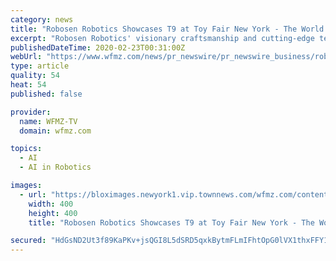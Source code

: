 ```yaml
---
category: news
title: "Robosen Robotics Showcases T9 at Toy Fair New York - The World's Most Advanced and Programmable Robot"
excerpt: "Robosen Robotics' visionary craftsmanship and cutting-edge technology in artificial joint driving algorithms and digital electric drive technology, provide T9's artificial intelligence (AI) - Easy to remember voice commands, complex animations completed with precision control, captivating dance performances and innovative stunts. These ..."
publishedDateTime: 2020-02-23T00:31:00Z
webUrl: "https://www.wfmz.com/news/pr_newswire/pr_newswire_business/robosen-robotics-showcases-t-at-toy-fair-new-york-/article_4cfadc89-7606-5d5e-b90c-f3034839eee5.html"
type: article
quality: 54
heat: 54
published: false

provider:
  name: WFMZ-TV
  domain: wfmz.com

topics:
  - AI
  - AI in Robotics

images:
  - url: "https://bloximages.newyork1.vip.townnews.com/wfmz.com/content/tncms/assets/v3/editorial/7/0b/70b14241-c6d8-513c-9e6f-02a27c675a49/5e51ee7aaf8dc.image.jpg?resize=400%2C400"
    width: 400
    height: 400
    title: "Robosen Robotics Showcases T9 at Toy Fair New York - The World's Most Advanced and Programmable Robot"

secured: "HdGsND2Ut3f89KaPKv+jsQGI8L5dSRD5qxkBytmFLmIFhtOpG0lVX1thxFFY1QGwWL5WQu2fdGPu3ACXD3CyZTK+NvWSbWXXnJe9Rq6JmiiONJ0ddDb8ReIM9Qirckd4GOF815glzXShscs4m3IPeWC/+gjjztTzODw+dxsfUQnkeipLuHDHtnG5+e1dVkDOgmhvmeh5mM5cVOe5BigN+PHbwERPqmSV9gfEZoSP8oBsDTIsUHpJQLt99fvm/vEhH3j8h9MeIU/iLbRSp2Jm4+QyU0SdR38RVwIotXQgS7R5X3Oz/pNhKYHcfV6QJrXh;ma1n8ir4WJGJju2XhZEkBw=="
---
```


